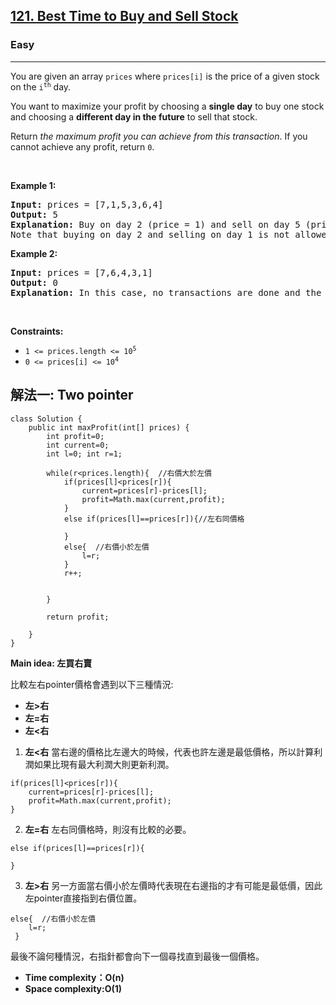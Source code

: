 <h2><a href="https://leetcode.com/problems/best-time-to-buy-and-sell-stock/">121. Best Time to Buy and Sell Stock</a></h2><h3>Easy</h3><hr><div><p>You are given an array <code>prices</code> where <code>prices[i]</code> is the price of a given stock on the <code>i<sup>th</sup></code> day.</p>

<p>You want to maximize your profit by choosing a <strong>single day</strong> to buy one stock and choosing a <strong>different day in the future</strong> to sell that stock.</p>

<p>Return <em>the maximum profit you can achieve from this transaction</em>. If you cannot achieve any profit, return <code>0</code>.</p>

<p>&nbsp;</p>
<p><strong class="example">Example 1:</strong></p>

<pre><strong>Input:</strong> prices = [7,1,5,3,6,4]
<strong>Output:</strong> 5
<strong>Explanation:</strong> Buy on day 2 (price = 1) and sell on day 5 (price = 6), profit = 6-1 = 5.
Note that buying on day 2 and selling on day 1 is not allowed because you must buy before you sell.
</pre>

<p><strong class="example">Example 2:</strong></p>

<pre><strong>Input:</strong> prices = [7,6,4,3,1]
<strong>Output:</strong> 0
<strong>Explanation:</strong> In this case, no transactions are done and the max profit = 0.
</pre>

<p>&nbsp;</p>
<p><strong>Constraints:</strong></p>

<ul>
	<li><code>1 &lt;= prices.length &lt;= 10<sup>5</sup></code></li>
	<li><code>0 &lt;= prices[i] &lt;= 10<sup>4</sup></code></li>
</ul>
</div>
<h2>解法一: Two pointer</h2>


```
class Solution {
    public int maxProfit(int[] prices) {
        int profit=0;
        int current=0;
        int l=0; int r=1;

        while(r<prices.length){  //右價大於左價
            if(prices[l]<prices[r]){
                current=prices[r]-prices[l];
                profit=Math.max(current,profit);
            }
            else if(prices[l]==prices[r]){//左右同價格
                
            }
            else{  //右價小於左價
                l=r;
            }
            r++;
            

        }

        return profit;
        
    }
}
```
**Main idea: 左買右賣**

比較左右pointer價格會遇到以下三種情況:
* **左>右**
* **左=右**
* **左<右**

1. **左<右**
當右邊的價格比左邊大的時候，代表也許左邊是最低價格，所以計算利潤如果比現有最大利潤大則更新利潤。
```
if(prices[l]<prices[r]){
    current=prices[r]-prices[l];
    profit=Math.max(current,profit);
}
```
2. **左=右** 
左右同價格時，則沒有比較的必要。
```
else if(prices[l]==prices[r]){
                
}
```
3. **左>右**
另一方面當右價小於左價時代表現在右邊指的才有可能是最低價，因此左pointer直接指到右價位置。
```
else{  //右價小於左價
    l=r;
 }
```
最後不論何種情況，右指針都會向下一個尋找直到最後一個價格。
* **Time complexity：O(n)**
* **Space complexity:O(1)**
